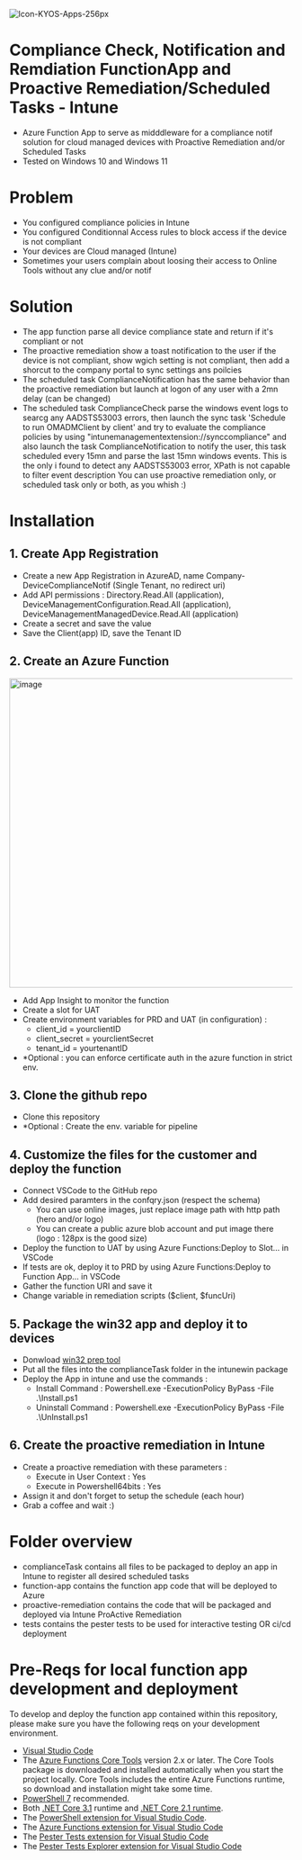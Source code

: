 ![Icon-KYOS-Apps-256px](https://user-images.githubusercontent.com/107478270/217793968-32c87952-1520-46f6-8d70-edb4bb54b5e2.png)
# Compliance Check, Notification and Remdiation FunctionApp and Proactive Remediation/Scheduled Tasks - Intune

- Azure Function App to serve as midddleware for a compliance notif solution for cloud managed devices with Proactive Remediation and/or Scheduled Tasks
- Tested on Windows 10 and Windows 11

# Problem
- You configured compliance policies in Intune
- You configured Conditionnal Access rules to block access if the device is not compliant
- Your devices are Cloud managed (Intune)
- Sometimes your users complain about loosing their access to Online Tools without any clue and/or notif

# Solution
- The app function parse all device compliance state and return if it's compliant or not
- The proactive remediation show a toast notification  to the user if the device is not compliant, show wgich setting is not compliant, then add a shorcut to the company portal to sync settings ans poilcies
- The scheduled task ComplianceNotification has the same behavior than the proactive remediation but launch at logon of any user with a 2mn delay (can be changed)
- The scheduled task ComplianceCheck parse the windows event logs to searcg any AADSTS53003 errors, then launch the sync task 'Schedule to run OMADMClient by client' and try to evaluate the compliance policies by using "intunemanagementextension://synccompliance" and also launch the task ComplianceNotification to notify the user, this task scheduled every 15mn and parse the last 15mn windows events. This is the only i found to detect any AADSTS53003 error, XPath is not capable to filter event description
You can use proactive remediation only, or scheduled task only or both, as you whish :)
# Installation
## 1. Create App Registration
- Create a new App Registration in AzureAD, name Company-DeviceComplianceNotif (Single Tenant, no redirect uri)
- Add API permissions : Directory.Read.All (application), DeviceManagementConfiguration.Read.All (application), DeviceManagementManagedDevice.Read.All (application)
- Create a secret and save the value
- Save the Client(app) ID, save the Tenant ID

## 2. Create an Azure Function
<img width="550" alt="image" src="https://user-images.githubusercontent.com/107478270/202721339-711e5cbf-b2e2-429a-92e6-bdac6daf528a.png">

- Add App Insight to monitor the function
- Create a slot for UAT
- Create environment variables for PRD and UAT (in configuration) :
    - client_id = yourclientID
    - client_secret = yourclientSecret
    - tenant_id = yourtenantID
- *Optional : you can enforce certificate auth in the azure function in strict env.

## 3. Clone the github repo
- Clone this repository
- *Optional : Create the env. variable for pipeline

## 4. Customize the files for the customer and deploy the function
- Connect VSCode to the GitHub repo
- Add desired paramters in the confqry.json (respect the schema)
    - You can use online images, just replace image path with http path (hero and/or logo)
    - You can create a public azure blob account and put image there (logo : 128px is the good size)
- Deploy the function to UAT by using Azure Functions:Deploy to Slot... in VSCode
- If tests are ok, deploy it to PRD by using Azure Functions:Deploy to Function App... in VSCode
- Gather the function URI and save it
- Change variable in remediation scripts ($client, $funcUri)

## 5. Package the win32 app and deploy it to devices
- Donwload [win32 prep tool](https://github.com/Microsoft/Microsoft-Win32-Content-Prep-Tool)
- Put all the files into the complianceTask folder in the intunewin package
- Deploy the App in intune and use the commands :
    - Install Command : Powershell.exe -ExecutionPolicy ByPass -File .\Install.ps1
    - Uninstall Command : Powershell.exe -ExecutionPolicy ByPass -File .\UnInstall.ps1
## 6. Create the proactive remediation in Intune
- Create a proactive remediation with these parameters :
    - Execute in User Context : Yes
    - Execute in Powershell64bits : Yes
- Assign it and don't forget to setup the schedule (each hour) 
- Grab a coffee and wait :)
# Folder overview
- complianceTask contains all files to be packaged to deploy an app in Intune to register all desired scheduled tasks
- function-app contains the function app code that will be deployed to Azure
- proactive-remediation contains the code that will be packaged and deployed via Intune ProActive Remediation
- tests contains the pester tests to be used for interactive testing OR ci/cd deployment

# Pre-Reqs for local function app development and deployment

To develop and deploy the function app contained within this repository, please make sure you have the following reqs on your development environment.

- [Visual Studio Code](https://code.visualstudio.com/)
- The [Azure Functions Core Tools](https://docs.microsoft.com/en-us/azure/azure-functions/functions-run-local#install-the-azure-functions-core-tools) version 2.x or later. The Core Tools package is downloaded and installed automatically when you start the project locally. Core Tools includes the entire Azure Functions runtime, so download and installation might take some time.
- [PowerShell 7](https://docs.microsoft.com/en-us/powershell/scripting/install/installing-powershell-core-on-windows) recommended.
- Both [.NET Core 3.1](https://www.microsoft.com/net/download) runtime and [.NET Core 2.1 runtime](https://dotnet.microsoft.com/download/dotnet-core/2.1).
- The [PowerShell extension for Visual Studio Code](https://marketplace.visualstudio.com/items?itemName=ms-vscode.PowerShell).
- The [Azure Functions extension for Visual Studio Code](https://docs.microsoft.com/en-us/azure/azure-functions/functions-develop-vs-code?tabs=powershell#install-the-azure-functions-extension)
- The [Pester Tests extension for Visual Studio Code](https://marketplace.visualstudio.com/items?itemName=pspester.pester-test)
- The [Pester Tests Explorer extension for Visual Studio Code](https://marketplace.visualstudio.com/items?itemName=TylerLeonhardt.vscode-pester-test-adapter)
